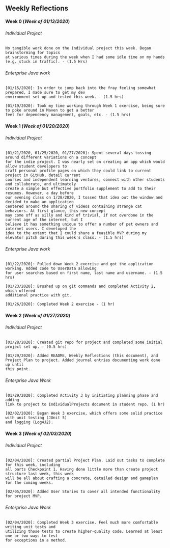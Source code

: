 ## Weekly Reflections

#### Week 0  (*Week of 01/13/2020*)

###### Individual Project
    No tangible work done on the individual project this week. Began brainstorming for topics
    at various times during the week when I had some idle time on my hands (e.g. stuck in traffic). - (1.5 Hrs)

###### Enterprise Java work
    [01/15/2020]: In order to jump back into the fray feeling somewhat prepared, I made sure to get my dev
    environment set up and tested this week. - (1.5 hrs)
    
    [01/19/2020]: Took my time working through Week 1 exercise, being sure to poke around in Maven to get a better
    feel for dependency management, goals, etc. - (1.5 hrs)

#### Week 1 (*Week of 01/20/2020*)

###### Individual Project
    
    [01/21/2020, 01/25/2020, 01/27/2020]: Spent several days tossing around different variations on a concept
    for the indie project. I was nearly set on creating an app which would allow student developers to 
    craft personal profile pages on which they could link to current project in GitHub, detail current
    courses and independent learning ventures, connect with other students and collaborate, and ultimately
    create a simple but effective portfolio supplement to add to their resumes. However, a day before
    our evening class on 1/28/2020, I tossed that idea out the window and decided to make an application
    centered around the sharing of videos containing strange cat behaviors. At first glance, this new concept 
    may come off as silly and kind of trivial, if not overdone in the current age of the internet, but I
    believe it has something unique to offer a number of pet owners and internet users. I developed the
    idea to the extent that I could share a feasible MVP during my elevator pitch during this week's class. - (1.5 hrs)
    

###### Enterprise Java work

    [01/22/2020]: Pulled down Week 2 exercise and got the application working. Added code to UserData allowing
    for user searches based on first name, last name and username. - (1.5 hrs)
    
    [01/23/2020]: Brushed up on git commands and completed Activity 2, which offered
    additional practice with git.
    
    [01/26/2020]: Completed Week 2 exercise - (1 hr) 
    

#### Week 2 (*Week of 01/27/2020*)

###### Individual Project

    [01/28/2020]: Created git repo for project and completed some initial project set up. - (0.5 hrs)

    [01/29/2020]: Added README, Weekly Reflections (this document), and 
    Project Plan to project. Added journal entries documenting work done up until
    this point.
    
###### Enterprise Java Work

    [01/29/2020]: Completed Activity 3 by initiating planning phase and adding
    link to project to IndividualProjects document in student repo. (1 hr)
    
    [02/02/2020]: Began Week 3 exercise, which offers some solid practice with unit testing (JUnit 5) 
    and logging (Log4J2).
    
#### Week 3 (*Week of 02/03/2020*)

###### Individual Project

    [02/04/2020]: Created partial Project Plan. Laid out tasks to complete for this week, including
    all parts Checkpoint 1. Having done little more than create project structure last week, this week
    will be all about crafting a concrete, detailed design and gameplan for the coming weeks.
    
    [02/05/2020]: Added User Stories to cover all intended functionality for project MVP.
    
###### Enterprise Java Work

    [02/04/2020]: Completed Week 3 exercise. Feel much more comfortable writing unit tests and
    utilizing those tests to create higher-quality code. Learned at least one or two ways to test
    for exceptions in a method.